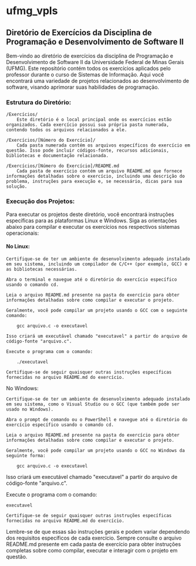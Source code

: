 # ufmg_vpls

## Diretório de Exercícios da Disciplina de Programação e Desenvolvimento de Software II

Bem-vindo ao diretório de exercícios da disciplina de Programação e Desenvolvimento de Software II da Universidade Federal de Minas Gerais (UFMG). Este repositório contém todos os exercícios aplicados pelo professor durante o curso de Sistemas de Informação. Aqui você encontrará uma variedade de projetos relacionados ao desenvolvimento de software, visando aprimorar suas habilidades de programação.

### Estrutura do Diretório:

    /Exercícios/
        Este diretório é o local principal onde os exercícios estão organizados. Cada exercício possui sua própria pasta numerada, contendo todos os arquivos relacionados a ele.

    /Exercícios/[Número do Exercício]/
        Cada pasta numerada contém os arquivos específicos do exercício em questão. Isso pode incluir códigos-fonte, recursos adicionais, bibliotecas e documentação relacionada.

    /Exercícios/[Número do Exercício]/README.md
        Cada pasta de exercício contém um arquivo README.md que fornece informações detalhadas sobre o exercício, incluindo uma descrição do problema, instruções para execução e, se necessário, dicas para sua solução.

### Execução dos Projetos:

Para executar os projetos deste diretório, você encontrará instruções específicas para as plataformas Linux e Windows. Siga as orientações abaixo para compilar e executar os exercícios nos respectivos sistemas operacionais:

#### No Linux:

    Certifique-se de ter um ambiente de desenvolvimento adequado instalado em seu sistema, incluindo um compilador de C/C++ (por exemplo, GCC) e as bibliotecas necessárias.

    Abra o terminal e navegue até o diretório do exercício específico usando o comando cd.

    Leia o arquivo README.md presente na pasta do exercício para obter informações detalhadas sobre como compilar e executar o projeto.

    Geralmente, você pode compilar um projeto usando o GCC com o seguinte comando:

        gcc arquivo.c -o executavel

    Isso criará um executável chamado "executavel" a partir do arquivo de código-fonte "arquivo.c".

    Execute o programa com o comando:

        ./executavel

    Certifique-se de seguir quaisquer outras instruções específicas fornecidas no arquivo README.md do exercício.

No Windows:

    Certifique-se de ter um ambiente de desenvolvimento adequado instalado em seu sistema, como o Visual Studio ou o GCC (que também pode ser usado no Windows).

    Abra o prompt de comando ou o PowerShell e navegue até o diretório do exercício específico usando o comando cd.

    Leia o arquivo README.md presente na pasta do exercício para obter informações detalhadas sobre como compilar e executar o projeto.

    Geralmente, você pode compilar um projeto usando o GCC no Windows da seguinte forma:

        gcc arquivo.c -o executavel

Isso criará um executável chamado "executavel" a partir do arquivo de código-fonte "arquivo.c".

Execute o programa com o comando:

    executavel

    Certifique-se de seguir quaisquer outras instruções específicas fornecidas no arquivo README.md do exercício.

Lembre-se de que essas são instruções gerais e podem variar dependendo dos requisitos específicos de cada exercício. Sempre consulte o arquivo README.md presente em cada pasta de exercício para obter instruções completas sobre como compilar, executar e interagir com o projeto em questão.